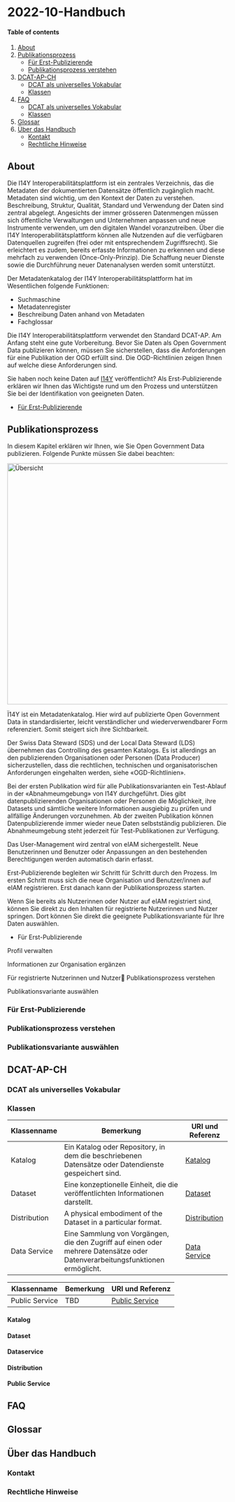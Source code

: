 # 2022-10-Handbuch

#### Table of contents

1. [About](#About)
2. [Publikationsprozess](#Publikationsprozess)
    - [Für Erst-Publizierende](#Für-Erst-Publizierende)
    - [Publikationsprozess verstehen](#Publikationsprozess-verstehen)
3. [DCAT-AP-CH](#DCAT-AP-CH)
    - [DCAT als universelles Vokabular](#DCAT-als-universelles-Vokabular)
    - [Klassen](#Klassen)
4. [FAQ](#FAQ)
    - [DCAT als universelles Vokabular](#DCAT-als-universelles-Vokabular)
    - [Klassen](#Klassen)
5. [Glossar](#Glossar)
6. [Über das Handbuch](#Über-das-Handbuch)
    - [Kontakt](#Kontakt)
    - [Rechtliche Hinweise](#Rechtliche-Hinweise)

## About

Die I14Y Interoperabilitätsplattform ist ein zentrales Verzeichnis, das die Metadaten der dokumentierten Datensätze öffentlich zugänglich macht.
Metadaten sind wichtig, um den Kontext der Daten zu verstehen. Beschreibung, Struktur, Qualität, Standard und Verwendung der Daten sind zentral abgelegt. Angesichts der immer grösseren Datenmengen müssen sich öffentliche Verwaltungen und Unternehmen anpassen und neue Instrumente verwenden, um den digitalen Wandel voranzutreiben.
Über die I14Y Interoperabilitätsplattform können alle Nutzenden auf die verfügbaren Datenquellen zugreifen (frei oder mit entsprechendem Zugriffsrecht). Sie erleichtert es zudem, bereits erfasste Informationen zu erkennen und diese mehrfach zu verwenden (Once-Only-Prinzip). Die Schaffung neuer Dienste sowie die Durchführung neuer Datenanalysen werden somit unterstützt.

Der Metadatenkatalog der I14Y Interoperabilitätsplattform hat im Wesentlichen folgende Funktionen:

* Suchmaschine
* Metadatenregister
* Beschreibung Daten anhand von Metadaten
* Fachglossar

Die I14Y Interoperabilitätsplattform verwendet den Standard DCAT-AP.
Am Anfang steht eine gute Vorbereitung. Bevor Sie Daten als Open Government Data publizieren können, müssen Sie sicherstellen, dass die Anforderungen für eine Publikation der OGD erfüllt sind. Die OGD-Richtlinien zeigen Ihnen auf welche diese Anforderungen sind.

Sie haben noch keine Daten auf [I14Y](https://www.i14y.admin.ch/de/home) veröffentlicht? Als Erst-Publizierende erklären wir Ihnen das Wichtigste rund um den Prozess und unterstützen Sie bei der Identifikation von geeigneten Daten.

* [Für Erst-Publizierende](#Für-Erst-Publizierende)

## Publikationsprozess

In diesem Kapitel erklären wir Ihnen, wie Sie Open Government Data publizieren. Folgende Punkte müssen Sie dabei beachten:

<img width="551" alt="Übersicht" src="https://user-images.githubusercontent.com/115873530/196399836-3fd80e95-3ce8-4030-a88b-e2ce99c71a9f.PNG">

Ï14Y ist ein Metadatenkatalog. Hier wird auf publizierte Open Government Data in standardisierter, leicht verständlicher und wiederverwendbarer Form referenziert. Somit steigert sich ihre Sichtbarkeit.

Der Swiss Data Steward (SDS) und der Local Data Steward (LDS) übernehmen das Controlling des gesamten Katalogs. Es ist allerdings an den publizierenden Organisationen oder Personen (Data Producer) sicherzustellen, dass die rechtlichen, technischen und organisatorischen Anforderungen eingehalten werden, siehe «OGD-Richtlinien».

Bei der ersten Publikation wird für alle Publikationsvarianten ein Test-Ablauf in der «Abnahmeumgebung» von I14Y durchgeführt. Dies gibt datenpublizierenden Organisationen oder Personen die Möglichkeit, ihre Datasets und sämtliche weitere Informationen ausgiebig zu prüfen und allfällige Änderungen vorzunehmen. Ab der zweiten Publikation können Datenpublizierende immer wieder neue Daten selbstständig publizieren. Die Abnahmeumgebung steht jederzeit für Test-Publikationen zur Verfügung.

Das User-Management wird zentral von eIAM sichergestellt. Neue Benutzerinnen und Benutzer oder Anpassungen an den bestehenden Berechtigungen werden automatisch darin erfasst.

Erst-Publizierende begleiten wir Schritt für Schritt durch den Prozess. Im ersten Schritt muss sich die neue Organisation und Benutzer/innen auf eIAM registrieren. Erst danach kann der Publikationsprozess starten.

Wenn Sie bereits als Nutzerinnen oder Nutzer auf eIAM registriert sind, können Sie direkt zu den Inhalten für registrierte Nutzerinnen und Nutzer springen. Dort können Sie direkt die geeignete Publikationsvariante für Ihre Daten auswählen.

* Für Erst-Publizierende

Profil verwalten

Informationen zur Organisation ergänzen

Für registrierte Nutzerinnen und Nutzer
Publikationsprozess verstehen

Publikationsvariante auswählen

### Für Erst-Publizierende

### Publikationsprozess verstehen

### Publikationsvariante auswählen

## DCAT-AP-CH

### DCAT als universelles Vokabular

### Klassen

| Klassenname | Bemerkung | URI und Referenz | 
|-------|------|---------------------------------------------------------------------|
| Katalog | Ein Katalog oder Repository, in dem die beschriebenen Datensätze oder Datendienste gespeichert sind. | [Katalog](#Katalog) |
| Dataset | Eine konzeptionelle Einheit, die die veröffentlichten Informationen darstellt. | [Dataset](#Dataset)|
| Distribution | A physical embodiment of the Dataset in a particular format. | [Distribution](#Distribution) |
| Data Service | Eine Sammlung von Vorgängen, die den Zugriff auf einen oder mehrere Datensätze oder Datenverarbeitungsfunktionen ermöglicht. | [Data Service](#Data-Service) |

| Klassenname | Bemerkung | URI und Referenz | 
|-------|------|---------------------------------------------------------------------|
| Public Service | TBD | [Public Service](#Public-Service) |

#### Katalog

#### Dataset

#### Dataservice

#### Distribution

#### Public Service

## FAQ

## Glossar

## Über das Handbuch

### Kontakt

### Rechtliche Hinweise


